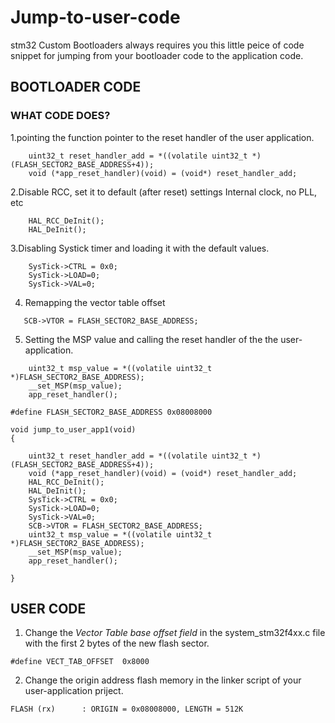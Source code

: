 # Jump-to-user-code

stm32 Custom Bootloaders always requires you this little peice of code snippet for jumping from 
your bootloader code to the application code.

## BOOTLOADER CODE

### WHAT CODE DOES?

1.pointing the function pointer to the reset handler of the user application.

```
	uint32_t reset_handler_add = *((volatile uint32_t *) (FLASH_SECTOR2_BASE_ADDRESS+4)); 
	void (*app_reset_handler)(void) = (void*) reset_handler_add;
```
2.Disable RCC, set it to default (after reset) settings Internal clock, no PLL, etc
```
	HAL_RCC_DeInit();
	HAL_DeInit();
```

3.Disabling Systick timer and loading it with the default values.

```
	SysTick->CTRL = 0x0;
	SysTick->LOAD=0;
	SysTick->VAL=0;
```

4. Remapping the vector table offset

`	SCB->VTOR = FLASH_SECTOR2_BASE_ADDRESS;`

5. Setting the MSP value and calling the reset handler of the the user-application.

```
	uint32_t msp_value = *((volatile uint32_t *)FLASH_SECTOR2_BASE_ADDRESS);
	__set_MSP(msp_value);
	app_reset_handler();
```


```
#define FLASH_SECTOR2_BASE_ADDRESS 0x08008000

void jump_to_user_app1(void)
{
    
	uint32_t reset_handler_add = *((volatile uint32_t *) (FLASH_SECTOR2_BASE_ADDRESS+4)); 
	void (*app_reset_handler)(void) = (void*) reset_handler_add;
	HAL_RCC_DeInit();
	HAL_DeInit();
	SysTick->CTRL = 0x0;
	SysTick->LOAD=0;
	SysTick->VAL=0;
	SCB->VTOR = FLASH_SECTOR2_BASE_ADDRESS;
	uint32_t msp_value = *((volatile uint32_t *)FLASH_SECTOR2_BASE_ADDRESS);
	__set_MSP(msp_value);
	app_reset_handler();
	
}

```


## USER CODE

1. Change the *Vector Table base offset field* in the system_stm32f4xx.c file with the first 2 bytes of the new flash sector.

`#define VECT_TAB_OFFSET  0x8000 `

2. Change the origin address flash memory in the linker script of your user-application priject.

`FLASH (rx)      : ORIGIN = 0x08008000, LENGTH = 512K`




[^1]: This snippet is for STM32's M0+ families, It worked fine for me on stm32f411.
[^2]: I will update the code for other family aswell.


                                   










